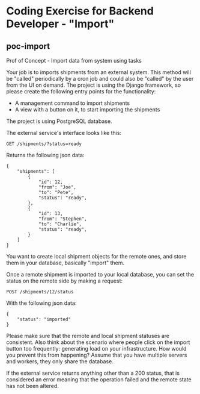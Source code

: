 
# Coding Exercise for Backend Developer - "Import"
## poc-import
Prof of Concept - Import data from system using tasks


Your job is to imports shipments from an external system. This method will be
"called" periodically by a cron job and could also be "called" by the user
from the UI on demand. The project is using the Django framework, so please
create the following entry points for the functionality:

- A management command to import shipments
- A view with a button on it, to start importing the shipments

The project is using PostgreSQL database.

The external service's interface looks like this:

    GET /shipments/?status=ready

Returns the following json data:

    {
        "shipments": [
            {
                "id": 12,
                "from": "Joe",
                "to": "Pete",
                "status": "ready",
            },
            {
                "id": 13,
                "from": "Stephen",
                "to": "Charlie",
                "status": "ready",
            }
        ]
    }

You want to create local shipment objects for the remote ones, and store
them in your database, basically "import" them.

Once a remote shipment is imported to your local database, you can set the
status on the remote side by making a request:

    POST /shipments/12/status

With the following json data:

    {
        "status": "imported"
    }

Please make sure that the remote and local shipment statuses are
consistent. Also think about the scenario where people click on the import
button too frequently: generating load on your infrastructure. How would you
prevent this from happening? Assume that you have multiple servers and
workers, they only share the database.

If the external service returns anything other than a 200 status, that is
considered an error meaning that the operation failed and the remote state has
not been altered.
